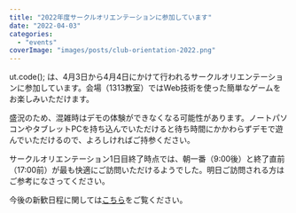 ```yaml
---
title: "2022年度サークルオリエンテーションに参加しています"
date: "2022-04-03"
categories: 
  - "events"
coverImage: "images/posts/club-orientation-2022.png"
---
```


ut.code(); は、4月3日から4月4日にかけて行われるサークルオリエンテーションに参加しています。会場（1313教室）ではWeb技術を使った簡単なゲームをお楽しみいただけます。

盛況のため、混雑時はデモの体験ができなくなる可能性があります。ノートパソコンやタブレットPCを持ち込んでいただけると待ち時間にかかわらずデモで遊んでいただけるので、よろしければご持参ください。

サークルオリエンテーション1日目終了時点では、朝一番（9:00後）と終了直前（17:00前）が最も快適にご訪問いただけるようでした。明日ご訪問される方はご参考になさってください。

今後の新歓日程に関しては[こちら](https://utcode.net/2022/info/2022-welcome-events/)をご覧ください。
